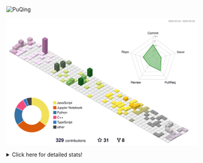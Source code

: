![PuQing](https://user-images.githubusercontent.com/27223114/171565019-9a56fae6-b08b-421f-99db-7e830da42371.png)

![](./profile-3d-contrib/profile-season-animate.svg)

<details>
<summary>Click here for detailed stats!</summary>

<!--START_SECTION:waka-->
![Lines of code](https://img.shields.io/badge/From%20Hello%20World%20I%27ve%20Written-573.4%20thousand%20lines%20of%20code-blue)

**🐱 My GitHub Data** 

> 📦 238.6 kB Used in GitHub's Storage 
 > 
> 🏆 61 Contributions in the Year 2023
 > 
> 🚫 Not Opted to Hire
 > 
> 📜 23 Public Repositories 
 > 
> 🔑 27 Private Repositories 
 > 
**I'm an Early 🐤** 

```text
🌞 Morning                128 commits         ████░░░░░░░░░░░░░░░░░░░░░   15.57 % 
🌆 Daytime                358 commits         ███████████░░░░░░░░░░░░░░   43.55 % 
🌃 Evening                127 commits         ████░░░░░░░░░░░░░░░░░░░░░   15.45 % 
🌙 Night                  209 commits         ██████░░░░░░░░░░░░░░░░░░░   25.43 % 
```


📊 **This Week I Spent My Time On** 

```text
💬 Programming Languages: 
C++                      27 mins             ████████████░░░░░░░░░░░░░   46.07 % 
Python                   21 mins             █████████░░░░░░░░░░░░░░░░   35.67 % 
YAML                     10 mins             ████░░░░░░░░░░░░░░░░░░░░░   17.54 % 
Git Config               0 secs              ░░░░░░░░░░░░░░░░░░░░░░░░░   00.62 % 
Other                    0 secs              ░░░░░░░░░░░░░░░░░░░░░░░░░   00.10 % 

🔥 Editors: 
VS Code                  59 mins             █████████████████████████   100.00 % 

💻 Operating System: 
WSL                      38 mins             ████████████████░░░░░░░░░   64.33 % 
Windows                  21 mins             █████████░░░░░░░░░░░░░░░░   35.67 % 
```


<!--END_SECTION:waka-->
</details>
